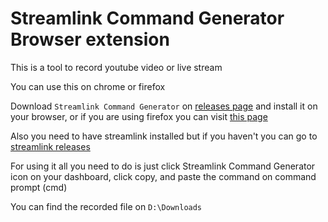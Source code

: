 # Streamlink Command Generator Browser extension

This is a tool to record youtube video or live stream

You can use this on chrome or firefox

Download `Streamlink Command Generator` on [releases page](https://github.com/wishba/streamlink-command-generator-browser-extension/releases) and install it on your browser, or if you are using firefox you can visit [this page](https://addons.mozilla.org/en-US/firefox/addon/streamlink-command-generator/)

Also you need to have streamlink installed but if you haven't you can go to [streamlink releases](https://github.com/streamlink/windows-builds/releases)

For using it all you need to do is just click Streamlink Command Generator icon on your dashboard, click copy, and paste the command on command prompt (cmd)

You can find the recorded file on `D:\Downloads`
